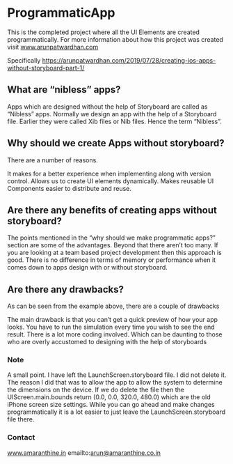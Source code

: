 # ProgrammaticApp
This is the completed project where all the UI Elements are created programmatically.
For more information about how this project was created visit www.arunpatwardhan.com

Specifically https://arunpatwardhan.com/2019/07/28/creating-ios-apps-without-storyboard-part-1/

## What are “nibless” apps?

Apps which are designed without the help of Storyboard are called as “Nibless” apps. Normally we design an app with the help of a Storyboard file. Earlier they were called Xib files or Nib files. Hence the term “Nibless”.

## Why should we create Apps without storyboard?

There are a number of reasons.

It makes for a better experience when implementing along with version control.
Allows us to create UI elements dynamically.
Makes reusable UI Components easier to distribute and reuse.

## Are there any benefits of creating apps without storyboard?

The points mentioned in the “why should we make programmatic apps?” section are some of the advantages. Beyond that there aren’t too many. 
If you are looking at a team based project development then this approach is good. 
There is no difference in terms of memory or performance when it comes down to apps design with or without storyboard.

## Are there any drawbacks?

As can be seen from the example above, there are a couple of drawbacks

The main drawback is that you can’t get a quick preview of how your app looks. You have to run the simulation every time you wish to see the end result.
There is a lot more coding involved. Which can be daunting to those who are overly accustomed to designing with the help of storyboards

### Note

A small point. I have left the LaunchScreen.storyboard file. I did not delete it. The reason I did that was to allow the app to allow the system to determine the dimensions on the device. If we do delete the file then the UIScreen.main.bounds return (0.0, 0.0, 320.0, 480.0) which are the old iPhone screen size settings.
While you can go ahead and make changes programmatically it is a lot easier to just leave the LaunchScreen.storyboard file there.

### Contact
www.amaranthine.in
emailto:arun@amaranthine.co.in
